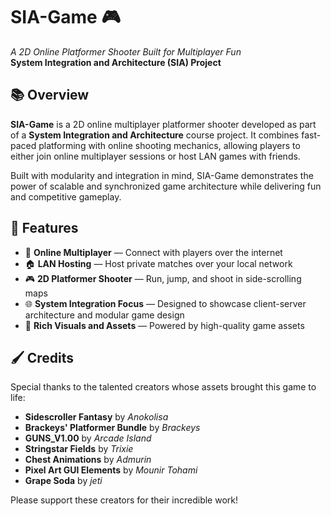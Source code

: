 # SIA-Game 🎮  
*A 2D Online Platformer Shooter Built for Multiplayer Fun*  
**System Integration and Architecture (SIA) Project**

## 📚 Overview
**SIA-Game** is a 2D online multiplayer platformer shooter developed as part of a **System Integration and Architecture** course project. It combines fast-paced platforming with online shooting mechanics, allowing players to either join online multiplayer sessions or host LAN games with friends.

Built with modularity and integration in mind, SIA-Game demonstrates the power of scalable and synchronized game architecture while delivering fun and competitive gameplay.

## 🚀 Features
- 🔫 **Online Multiplayer** — Connect with players over the internet
- 🏠 **LAN Hosting** — Host private matches over your local network
- 🎮 **2D Platformer Shooter** — Run, jump, and shoot in side-scrolling maps
- 🌐 **System Integration Focus** — Designed to showcase client-server architecture and modular game design
- 🎨 **Rich Visuals and Assets** — Powered by high-quality game assets

## 🖌️ Credits
Special thanks to the talented creators whose assets brought this game to life:

- **Sidescroller Fantasy** by *Anokolisa*
- **Brackeys' Platformer Bundle** by *Brackeys*
- **GUNS_V1.00** by *Arcade Island*
- **Stringstar Fields** by *Trixie*
- **Chest Animations** by *Admurin*
- **Pixel Art GUI Elements** by *Mounir Tohami*
- **Grape Soda** by *jeti*

Please support these creators for their incredible work!
